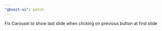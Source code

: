 ```yaml
---
"gboost-ui": patch
---
```


Fix Carousel to show last slide when clicking on previous button at first slide
